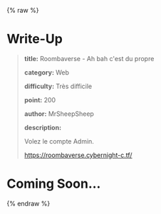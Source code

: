 
{% raw %}
# Write-Up
> **title:** Roombaverse - Ah bah c'est du propre
>
> **category:** Web
>
> **difficulty:** Très difficile
>
> **point:** 200
>
> **author:** MrSheepSheep
>
> **description:**
>
> Volez le compte Admin.
>
> https://roombaverse.cybernight-c.tf/


# Coming Soon...

{% endraw %}
